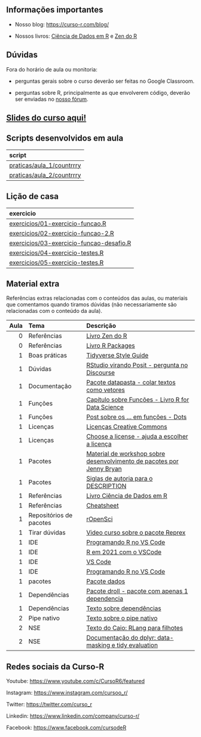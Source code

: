
<!-- README.md is generated from README.Rmd. Please edit that file -->

## Informações importantes

- Nosso blog: <https://curso-r.com/blog/>

- Nossos livros: [Ciência de Dados em R](https://livro.curso-r.com/) e
  [Zen do R](https://curso-r.github.io/zen-do-r/)

## Dúvidas

Fora do horário de aula ou monitoria:

- perguntas gerais sobre o curso deverão ser feitas no Google Classroom.

- perguntas sobre R, principalmente as que envolverem código, deverão
  ser enviadas no [nosso fórum](https://discourse.curso-r.com/).

## [Slides do curso aqui!](https://curso-r.github.io/main-pacotes/slides)

## Scripts desenvolvidos em aula

| script                                                                                                     |
|:-----------------------------------------------------------------------------------------------------------|
| [praticas/aula_1/countrrry](https://github.com/curso-r/202211-pacotes/blob/main/praticas/aula_1/countrrry) |
| [praticas/aula_2/countrrry](https://github.com/curso-r/202211-pacotes/blob/main/praticas/aula_2/countrrry) |

## Lição de casa

| exercicio                                                                                                                   |
|:----------------------------------------------------------------------------------------------------------------------------|
| [exercicios/01-exercicio-funcao.R](https://curso-r.github.io/main-pacotes/exercicios/01-exercicio-funcao.R)                 |
| [exercicios/02-exercicio-funcao-2.R](https://curso-r.github.io/main-pacotes/exercicios/02-exercicio-funcao-2.R)             |
| [exercicios/03-exercicio-funcao-desafio.R](https://curso-r.github.io/main-pacotes/exercicios/03-exercicio-funcao-desafio.R) |
| [exercicios/04-exercicio-testes.R](https://curso-r.github.io/main-pacotes/exercicios/04-exercicio-testes.R)                 |
| [exercicios/05-exercicio-testes.R](https://curso-r.github.io/main-pacotes/exercicios/05-exercicio-testes.R)                 |

## Material extra

Referências extras relacionadas com o conteúdos das aulas, ou materiais
que comentamos quando tiramos dúvidas (não necessariamente são
relacionadas com o conteúdo da aula).

| Aula | Tema                    | Descrição                                                                                                                                         |
|-----:|:------------------------|:--------------------------------------------------------------------------------------------------------------------------------------------------|
|    0 | Referências             | [Livro Zen do R](https://curso-r.github.io/zen-do-r/)                                                                                             |
|    0 | Referências             | [Livro R Packages](https://r-pkgs.org/)                                                                                                           |
|    1 | Boas práticas           | [Tidyverse Style Guide](https://principles.tidyverse.org/)                                                                                        |
|    1 | Dúvidas                 | [RStudio virando Posit - pergunta no Discourse](https://discourse.curso-r.com/t/rstudio-cloud-is-becoming-posit-cloud-ha-motivo-para-receio/2168) |
|    1 | Documentação            | [Pacote datapasta - colar textos como vetores](https://milesmcbain.github.io/datapasta/)                                                          |
|    1 | Funções                 | [Capítulo sobre Funcões - Livro R for Data Science](https://r4ds.had.co.nz/functions.html)                                                        |
|    1 | Funções                 | [Post sobre os … em funções - Dots](https://blog.curso-r.com/posts/2021-12-03-tutorial-dots/)                                                     |
|    1 | Licenças                | [Licenças Creative Commons](https://br.creativecommons.net/licencas/)                                                                             |
|    1 | Licenças                | [Choose a license - ajuda a escolher a licença](https://choosealicense.com/)                                                                      |
|    1 | Pacotes                 | [Material de workshop sobre desenvolvimento de pacotes por Jenny Bryan](https://github.com/jennybc/pkg-dev-tutorial)                              |
|    1 | Pacotes                 | [Siglas de autoria para o DESCRIPTION](https://r-pkgs.org/description.html#author)                                                                |
|    1 | Referências             | [Livro Ciência de Dados em R](https://livro.curso-r.com/)                                                                                         |
|    1 | Referências             | [Cheatsheet](https://github.com/rstudio/cheatsheets/raw/master/package-development.pdf)                                                           |
|    1 | Repositórios de pacotes | [rOpenSci](https://ropensci.org/packages/all/)                                                                                                    |
|    1 | Tirar dúvidas           | [Video curso sobre o pacote Reprex](https://www.youtube.com/watch?v=IxlGYVnaGXk)                                                                  |
|    1 | IDE                     | [Programando R no VS Code](https://blog.curso-r.com/posts/2021-11-06-r-no-vscode/)                                                                |
|    1 | IDE                     | [R em 2021 com o VSCode](https://datamares.netlify.app/post/r-vscode/)                                                                            |
|    1 | IDE                     | [VS Code](https://code.visualstudio.com/)                                                                                                         |
|    1 | IDE                     | [Programando R no VS Code](https://blog.curso-r.com/posts/2021-11-06-r-no-vscode/)                                                                |
|    1 | pacotes                 | [Pacote dados](https://cienciadedatos.github.io/dados/)                                                                                           |
|    1 | Dependências            | [Pacote droll - pacote com apenas 1 dependencia](https://github.com/curso-r/droll/blob/main/DESCRIPTION)                                          |
|    1 | Dependências            | [Texto sobre dependências](https://www.tidyverse.org/blog/2022/09/playing-on-the-same-team-as-your-dependecy/)                                    |
|    2 | Pipe nativo             | [Texto sobre o pipe nativo](https://beamilz.com/posts/2021-05-18-experimentando-o-r-410/pt/)                                                      |
|    2 | NSE                     | [Texto do Caio: RLang para filhotes](https://lente.dev/posts/rlang-nse/)                                                                          |
|    2 | NSE                     | [Documentação do dplyr: data-masking e tidy evaluation](https://dplyr.tidyverse.org/articles/programming.html)                                    |

## Redes sociais da Curso-R

Youtube: <https://www.youtube.com/c/CursoR6/featured>

Instagram: <https://www.instagram.com/cursoo_r/>

Twitter: <https://twitter.com/curso_r>

Linkedin: <https://www.linkedin.com/company/curso-r/>

Facebook: <https://www.facebook.com/cursodeR>
